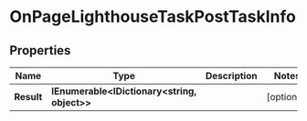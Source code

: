 # OnPageLighthouseTaskPostTaskInfo


## Properties

| Name | Type | Description | Notes |
|------------ | ------------- | ------------- | -------------|
**Result** | **IEnumerable<IDictionary<string, object>>** |  |[optional]|